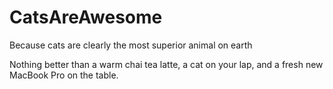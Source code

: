 # CatsAreAwesome
Because cats are clearly the most superior animal on earth

Nothing better than a warm chai tea latte, a cat on your lap, and a fresh new MacBook Pro on the table.




